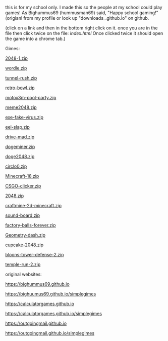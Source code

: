 this is for my school only. I made this so the people at my school could play games! As Bighummus69 (hummusman69) said, "Happy school gaming!"
(origianl from my profile or look up "downloads_.github.io" on github.

(click on a link and then in the bottom right click on it. once you are in the file then click twice on the file: _index.html_ Once clicked twice it should open the game into a chrome tab.)

Gimes:

[2048-1.zip](https://github.com/user-attachments/files/17835438/1.zip)

[wordle.zip](https://github.com/user-attachments/files/17835822/wordle.zip)

[tunnel-rush.zip](https://github.com/user-attachments/files/17835823/tunnel-rush.zip)

[retro-bowl.zip](https://github.com/user-attachments/files/17835827/retro-bowl.zip)

[motox3m-pool-party.zip](https://github.com/user-attachments/files/17835829/motox3m-pool-party.zip)

[meme2048.zip](https://github.com/user-attachments/files/17835830/meme2048.zip)

[exe-fake-virus.zip](https://github.com/user-attachments/files/17835836/exe-fake-virus.zip)

[eel-slap.zip](https://github.com/user-attachments/files/17835842/eel-slap.zip)

[drive-mad.zip](https://github.com/user-attachments/files/17835845/drive-mad.zip)

[dogeminer.zip](https://github.com/user-attachments/files/17835847/dogeminer.zip)

[doge2048.zip](https://github.com/user-attachments/files/17835850/doge2048.zip)

[circlo0.zip](https://github.com/user-attachments/files/17835853/circlo0.zip)

[Minecraft-18.zip](https://github.com/user-attachments/files/17835856/Minecraft-18.zip)

[CSGO-clicker.zip](https://github.com/user-attachments/files/17835859/CSGO-clicker.zip)

[2048.zip](https://github.com/user-attachments/files/17835864/2048.zip)

[craftmine-2d-minecraft.zip](https://github.com/user-attachments/files/17835880/craftmine-2d-minecraft.zip)

[sound-board.zip](https://github.com/user-attachments/files/17835882/sound-board.zip)

[factory-balls-forever.zip](https://github.com/user-attachments/files/17835884/factory-balls-forever.zip)

[Geometry-dash.zip](https://github.com/user-attachments/files/17835888/Geometry-dash.zip)

[cupcake-2048.zip](https://github.com/user-attachments/files/17835890/cupcake-2048.zip)

[bloons-tower-defense-2.zip](https://github.com/user-attachments/files/17835891/bloons-tower-defense-2.zip)

[temple-run-2.zip](https://github.com/user-attachments/files/17872773/temple-run-2.zip)



original websites:

https://bighummus69.github.io

https://bighuumus69.github.io/simplegimes

https://calculatorgames.github.io

https://calculatorgames.github.io/simplegimes

https://outgoingmail.github.io

https://outgoingmail.github.io/simplegimes
